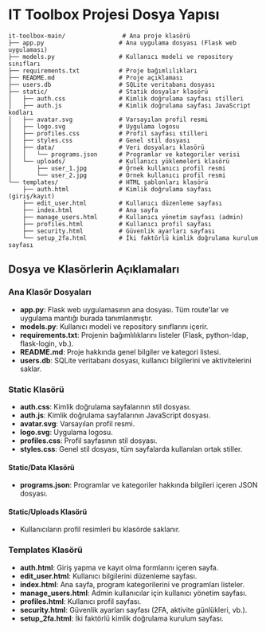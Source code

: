 # IT Toolbox Projesi Dosya Yapısı

```
it-toolbox-main/                # Ana proje klasörü
├── app.py                     # Ana uygulama dosyası (Flask web uygulaması)
├── models.py                  # Kullanıcı modeli ve repository sınıfları
├── requirements.txt           # Proje bağımlılıkları
├── README.md                  # Proje açıklaması
├── users.db                   # SQLite veritabanı dosyası
├── static/                    # Statik dosyalar klasörü
│   ├── auth.css               # Kimlik doğrulama sayfası stilleri
│   ├── auth.js                # Kimlik doğrulama sayfası JavaScript kodları
│   ├── avatar.svg             # Varsayılan profil resmi
│   ├── logo.svg               # Uygulama logosu
│   ├── profiles.css           # Profil sayfası stilleri
│   ├── styles.css             # Genel stil dosyası
│   ├── data/                  # Veri dosyaları klasörü
│   │   └── programs.json      # Programlar ve kategoriler verisi
│   └── uploads/               # Kullanıcı yüklemeleri klasörü
│       ├── user_1.jpg         # Örnek kullanıcı profil resmi
│       └── user_2.jpg         # Örnek kullanıcı profil resmi
└── templates/                 # HTML şablonları klasörü
    ├── auth.html              # Kimlik doğrulama sayfası (giriş/kayıt)
    ├── edit_user.html         # Kullanıcı düzenleme sayfası
    ├── index.html             # Ana sayfa
    ├── manage_users.html      # Kullanıcı yönetim sayfası (admin)
    ├── profiles.html          # Kullanıcı profil sayfası
    ├── security.html          # Güvenlik ayarları sayfası
    └── setup_2fa.html         # İki faktörlü kimlik doğrulama kurulum sayfası
```

## Dosya ve Klasörlerin Açıklamaları

### Ana Klasör Dosyaları
- **app.py**: Flask web uygulamasının ana dosyası. Tüm route'lar ve uygulama mantığı burada tanımlanmıştır.
- **models.py**: Kullanıcı modeli ve repository sınıflarını içerir.
- **requirements.txt**: Projenin bağımlılıklarını listeler (Flask, python-ldap, flask-login, vb.).
- **README.md**: Proje hakkında genel bilgiler ve kategori listesi.
- **users.db**: SQLite veritabanı dosyası, kullanıcı bilgilerini ve aktivitelerini saklar.

### Static Klasörü
- **auth.css**: Kimlik doğrulama sayfalarının stil dosyası.
- **auth.js**: Kimlik doğrulama sayfalarının JavaScript dosyası.
- **avatar.svg**: Varsayılan profil resmi.
- **logo.svg**: Uygulama logosu.
- **profiles.css**: Profil sayfasının stil dosyası.
- **styles.css**: Genel stil dosyası, tüm sayfalarda kullanılan ortak stiller.

#### Static/Data Klasörü
- **programs.json**: Programlar ve kategoriler hakkında bilgileri içeren JSON dosyası.

#### Static/Uploads Klasörü
- Kullanıcıların profil resimleri bu klasörde saklanır.

### Templates Klasörü
- **auth.html**: Giriş yapma ve kayıt olma formlarını içeren sayfa.
- **edit_user.html**: Kullanıcı bilgilerini düzenleme sayfası.
- **index.html**: Ana sayfa, program kategorilerini ve programları listeler.
- **manage_users.html**: Admin kullanıcılar için kullanıcı yönetim sayfası.
- **profiles.html**: Kullanıcı profil sayfası.
- **security.html**: Güvenlik ayarları sayfası (2FA, aktivite günlükleri, vb.).
- **setup_2fa.html**: İki faktörlü kimlik doğrulama kurulum sayfası.